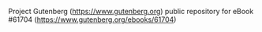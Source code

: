 Project Gutenberg (https://www.gutenberg.org) public repository for eBook #61704 (https://www.gutenberg.org/ebooks/61704)
